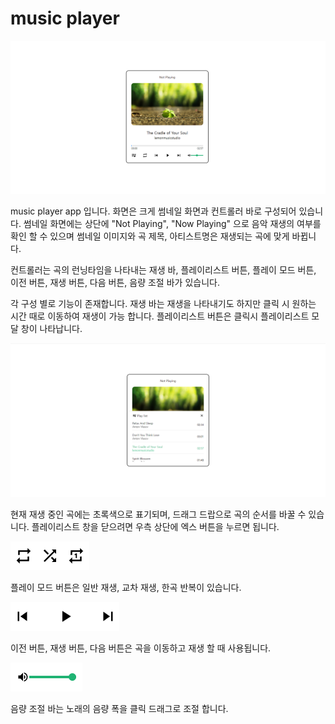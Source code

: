 # music player

<img src="readMeImg/normal.png">

music player app 입니다. 화면은 크게 썸네일 화면과 컨트롤러 바로 구성되어 있습니다. 썸네일 화면에는 상단에 "Not Playing", "Now Playing" 으로 음악 재생의 여부를 확인 할 수 있으며 썸네일 이미지와 곡 제목, 아티스트명은 재생되는 곡에 맞게 바뀝니다.

컨트롤러는 곡의 런닝타임을 나타내는 재생 바, 플레이리스트 버튼, 플레이 모드 버튼, 이전 버튼, 재생 버튼, 다음 버튼, 음량 조절 바가 있습니다.

각 구성 별로 기능이 존재합니다. 재생 바는 재생을 나타내기도 하지만 클릭 시 원하는 시간 때로 이동하여 재생이 가능 합니다.
플레이리스트 버튼은 클릭시 플레이리스트 모달 창이 나타납니다.

<img src="readMeImg/playListClick.png">

현재 재생 중인 곡에는 초록색으로 표기되며, 드래그 드랍으로 곡의 순서를 바꿀 수 있습니다. 플레이리스트 창을 닫으려면 우측 상단에 엑스 버튼을 누르면 됩니다.

<img src="readMeImg/cycle.png"><img src="readMeImg/shuffle.png"><img src="readMeImg/repeat.png">

플레이 모드 버튼은 일반 재생, 교차 재생, 한곡 반복이 있습니다.

<img src="readMeImg/playBtn.png">

이전 버튼, 재생 버튼, 다음 버튼은 곡을 이동하고 재생 할 때 사용됩니다.

<img src="readMeImg/soundBar.png">

음량 조절 바는 노래의 음량 폭을 클릭 드래그로 조절 합니다.
